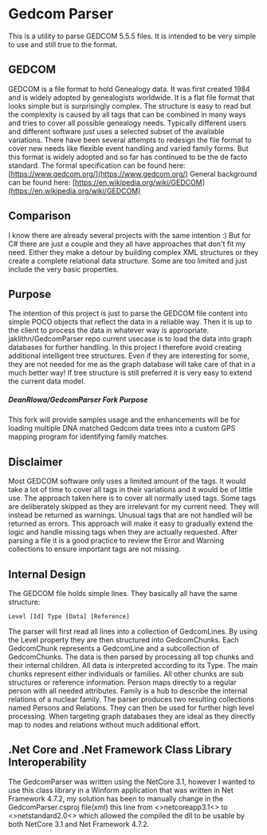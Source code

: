# Gedcom Parser
This is a utility to parse GEDCOM 5.5.5 files. It is intended to be very simple to use and still true to the format.

## GEDCOM
GEDCOM is a file format to hold Genealogy data. It was first created 1984 and is widely adopted by genealogists worldwide. It is a flat file format that looks simple but is surprisingly complex. The structure is easy to read but the complexity is caused by all tags that can be combined in many ways and tries to cover all possible genealogy needs. Typically different users and different software just uses a selected subset of the available variations.
There have been several attempts to redesign the file format to cover new needs like flexible event handling and varied family forms. But this format is widely adopted and so far has continued to be the de facto standard.
The formal specification can be found here: [https://www.gedcom.org/](https://www.gedcom.org/)
General background can be found here: [https://en.wikipedia.org/wiki/GEDCOM](https://en.wikipedia.org/wiki/GEDCOM)

## Comparison
I know there are already several projects with the same intention :)
But for C# there are just a couple and they all have approaches that don't fit my need. Either they make a detour by building complex XML structures or they create a complete relational data structure. Some are too limited and just include the very basic properties.

## Purpose
The intention of this project is just to parse the GEDCOM file content into simple POCO objects that reflect the data in a reliable way. Then it is up to the client to process the data in whatever way is appropriate. jaklithn/GedcomParser repo current usecase is to load the data into graph databases for further handling. In this project I therefore avoid creating additional intelligent tree structures. Even if they are interesting for some, they are not needed for me as the graph database will take care of that in a much better way! If tree structure is still preferred it is very easy to extend the current data model.

##### DeanRIowa/GedcomParser Fork Purpose
This fork will provide samples usage and the enhancements will be for loading multiple DNA matched Gedcom data trees into a custom GPS mapping program for identifying family matches.


## Disclaimer
Most GEDCOM software only uses a limited amount of the tags. It would take a lot of time to cover all tags in their variations and it would be of little use. The approach taken here is to cover all normally used tags. Some tags are deliberately skipped as they are irrelevant for my current need. They will instead be returned as warnings. Unusual tags that are not handled will be returned as errors. This approach will make it easy to gradually extend the logic and handle missing tags when they are actually requested. After parsing a file it is a good practice to review the Error and Warning collections to ensure important tags are not missing.

## Internal Design
The GEDCOM file holds simple lines. They basically all have the same structure:

    Level [Id] Type [Data] [Reference]

The parser will first read all lines into a collection of GedcomLines.
By using the Level property they are then structured into GedcomChunks. Each GedcomChunk represents a GedcomLine and a subcollection of GedcomChunks.
The data is then parsed by processing all top chunks and their internal children. All data is interpreted according to its Type.
The main chunks represent either individuals or families. All other chunks are sub structures or reference information.
Person maps directly to a regular person with all needed attributes.
Family is a hub to describe the internal relations of a nuclear family.
The parser produces two resulting collections named Persons and Relations. They can then be used for further high level processing. When targeting graph databases they are ideal as they directly map to nodes and relations without much additional effort.

## .Net Core and .Net Framework Class Library Interoperability
The GedcomParser was written using the NetCore 3.1, however I wanted to use this class library in a Winform application that was written in Net Framework 4.7.2, my solution has been to manually change in the GedcomParser.csproj file(xml) this line from <<TargetFramework>>netcoreapp3.1<</TargetFramework>> to  <<TargetFramework>>netstandard2.0<</TargetFramework>> which allowed the compiled the dll to be usable by both NetCore 3.1 and Net Framework 4.7.2.
